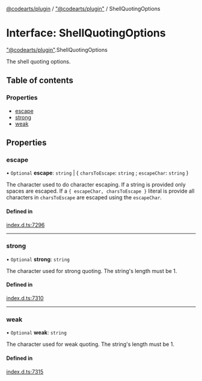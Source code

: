 [@codearts/plugin](../README.md) / ["@codearts/plugin"](../modules/_codearts_plugin_.md) / ShellQuotingOptions

# Interface: ShellQuotingOptions

["@codearts/plugin"](../modules/_codearts_plugin_.md).ShellQuotingOptions

The shell quoting options.

## Table of contents

### Properties

- [escape](codearts_plugin_.ShellQuotingOptions.md#escape)
- [strong](codearts_plugin_.ShellQuotingOptions.md#strong)
- [weak](codearts_plugin_.ShellQuotingOptions.md#weak)

## Properties

### escape

• `Optional` **escape**: `string` \| { `charsToEscape`: `string` ; `escapeChar`: `string`  }

The character used to do character escaping. If a string is provided only spaces
are escaped. If a `{ escapeChar, charsToEscape }` literal is provide all characters
in `charsToEscape` are escaped using the `escapeChar`.

#### Defined in

[index.d.ts:7296](https://github.com/huaweicloud/cloudide-plugin-api/blob/5055bbd/index.d.ts#L7296)

___

### strong

• `Optional` **strong**: `string`

The character used for strong quoting. The string's length must be 1.

#### Defined in

[index.d.ts:7310](https://github.com/huaweicloud/cloudide-plugin-api/blob/5055bbd/index.d.ts#L7310)

___

### weak

• `Optional` **weak**: `string`

The character used for weak quoting. The string's length must be 1.

#### Defined in

[index.d.ts:7315](https://github.com/huaweicloud/cloudide-plugin-api/blob/5055bbd/index.d.ts#L7315)

